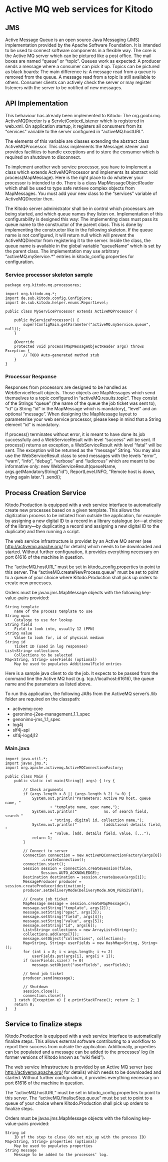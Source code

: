 Active MQ web services for Kitodo
=================================

JMS
---

Active Message Queue is an open source Java Messaging (JMS) implementation
provided by the Apache Software Foundation. It is intended to be used to
connect software components in a flexible way. The core is the Active MQ
server which can be pictured like a post office. The mail boxes are named
“queue” or “topic”. Queues work as expected: A producer sends a message where
a consumer can pick it up. Topics can be pictured as black boards: The main
difference is: A message read from a queue is removed from the queue. A message
read from a topic is still available to others. Consumer clients can actively
check the server or may register listeners with the server to be notified of
new messages.

API Implementation
------------------

This behaviour has already been implemented to Kitodo: The org.goobi.mq.
ActiveMQDirector is a ServletContextListener which is registered in web.xml.
On application startup, it registers all consumers from its “services” variable
to the server configured in “activeMQ.hostURL”.

The elements of this variable are classes extending the abstract class
ActiveMQProcessor. This class implements the MessageListener and provides
facilities to handle exceptions and to store the consumer which is required on
shutdown to disconnect.

To implement another web service processor, you have to implement a class which
extends ActiveMQProcessor and implements its abstract void process(MapMessage).
Here is the right place to do whatever your processor is intended to do. There
is a class MapMessageObjectReader which shall be used to type safe retrieve
complex objects from MapMessages. You must add your new class to the “services”
variable of ActiveMQDirector then.

The Kitodo server administrator shall be in control which processors are being
started, and which queue names they listen on. Implementation of this
configurability is designed this way: The implementing class must pass its
queue name to the constructor of the parent class. This is done by implementing
the constructor like in the following skeleton. If the queue name is not
configured, it will return null which will prevent the ActiveMQDirector from
registering it to the server. Inside the class, the queue name is available in
the global variable “queueName” which is set by the parent class.  The
implementation may use arbitrary “activeMQ.myService.*” entries in
kitodo_config.properties for configuration.

### Service processor skeleton sample

	package org.kitodo.mq.processores;

	import org.kitodo.mq.*;
	import de.sub.kitodo.config.ConfigCore;
	import de.sub.kitodo.helper.enums.ReportLevel;

	public class MyServiceProcessor extends ActiveMQProcessor {

		public MyServiceProcessor() {
			super(ConfigMain.getParameter("activeMQ.myService.queue", null));
		}

		@Override
		protected void process(MapMessageObjectReader args) throws Exception {
			// TODO Auto-generated method stub
		}
	}

### Processor Response

Responses from processors are designed to be handled as WebServiceResult
objects. Those objects are MapMessages which send themselves to a topic
configured in “activeMQ.results.topic”. They consist of the Strings “queue”
(the name of the queue the job ticket was sent to), “id” (a String “id” in
the MapMessage which is mandatory), “level” and an optional “message”. When
designing the MapMessage layout to parameterise your web service processor,
please keep in mind that a String element “id” is mandatory.

If process() terminates without error, it is meant to have done its job
successfully and a WebServiceResult with level “success” will be sent. If
process() returns an exception, a WebServiceResult with level “fatal” will be
sent. The exception will be returned as the “message” String. You may also use
the WebServiceResult class to send messages with the levels “error”, “warn”,
“info”, “debug”, “verbose” and “ludicrous” which are meant to be informative
only:
        new WebServiceResult(queueName, args.getMandatoryString("id"),
                ReportLevel.INFO, "Remote host is down, trying again later.")
                .send();

Process Creation Service
------------------------

Kitodo.Production is equipped with a web service interface to automatically
create new processes based on a given template. This allows the digitization
process to be initiated from outside the application, for example by assigning
a new digital ID to a record in a library catalogue (or—at choice of the
library—by duplicating a record and assigning a new digital ID to the
duplicate) and then running a script.

The web service infrastructure is providet by an Active MQ server (see
http://activemq.apache.org/ for details) which needs to be downloaded and
started. Without further configuration, it provides everything necessary on
port 61616 of the machine in question.

The “activeMQ.hostURL” must be set in kitodo_config.properties to point to this
server. The “activeMQ.createNewProcess.queue” must be set to point to a queue
of your choice where Kitodo.Production shall pick up orders to create new
processes.

Orders must be javax.jms.MapMessage objects with the following key-value-pairs
provided:

	String template
		name of the process template to use
	String opac
		Cataloge to use for lookup
	String field
		Field to look into, usually 12 (PPN)
	String value
		Value to look for, id of physical medium
	String id
		Ticket ID (used in log responses)
	List<String> collections
		Collections to be selected
	Map<String, String> userFields (optional)
		May be used to populates AdditionalField entries

Here is a sample java client to do the job. It expects to be passed from the
command line the Active MQ host (e.g. tcp://localhost:61616), the queue name
and the parameters as listed above.

To run this application, the following JARs from the ActiveMQ server’s /lib
folder are required on the classpath:

* activemq-core
* geronimo-j2ee-management_1.1_spec
* genonimo-jms_1.1_spec
* log4j
* slf4j-api
* slf4j-log4j12

### Main.java

	import java.util.*;
	import javax.jms.*;
	import org.apache.activemq.ActiveMQConnectionFactory;

	public class Main {
		public static int main(String[] args) { try {

			// Check arguments
			if (args.length < 8 || (args.length % 2) != 0) {
				System.out.println("Parameters: Active MQ host, queue name, "
						+ "template name, opac name,");
				System.out.println("            no. of search field, search "
						+ "string, digital id, collection name,");
				System.out.println("            [additional details field, "
						+ "value, [add. details field, value, [...");
				return 1;
			}

			// Connect to server
			Connection connection = new ActiveMQConnectionFactory(args[0])
					.createConnection();
			connection.start();
			Session session = connection.createSession(false,
					Session.AUTO_ACKNOWLEDGE);
			Destination destination = session.createQueue(args[1]);
			MessageProducer producer = session.createProducer(destination);
			producer.setDeliveryMode(DeliveryMode.NON_PERSISTENT);

			// Create job ticket
			MapMessage message = session.createMapMessage();
			message.setString("template", args[2]);
			message.setString("opac", args[3]);
			message.setString("field", args[4]);
			message.setString("value", args[5]);
			message.setString("id", args[6]);
			List<String> collections = new ArrayList<String>();
			collections.add(args[7]);
			message.setObject("collections", collections);
			Map<String, String> userFields = new HashMap<String, String>();
			for (int i = 8; i < args.length; i += 2)
				userFields.put(args[i], args[i + 1]);
			if (userFields.size() != 0)
				message.setObject("userFields", userFields);

			// Send job ticket
			producer.send(message);

			// Shutdown
			session.close();
			connection.close();
		} catch (Exception e) {	e.printStackTrace(); return 2; }
		return 0;
	}	}


Service to finalize steps
-------------------------

Kitodo.Production is equipped with a web service interface to automatically
finalize steps. This allows external software contributing to a workflow to
report their success from outside the application. Additionally, properties
can be populated and a message can be added to the processes’ log (in former
versions of Kitodo known as “wiki field”).

The web service infrastructure is provided by an Active MQ server (see
http://activemq.apache.org/ for details) which needs to be downloaded and
started. Without further configuration, it provides everything necessary on
port 61616 of the machine in question.

The “activeMQ.hostURL” must be set in kitodo_config.properties to point to this
server. The “activeMQ.finaliseStep.queue” must be set to point to a queue
of your choice where Kitodo.Production shall pick up orders to finalize steps.

Orders must be javax.jms.MapMessage objects with the following key-value-pairs
provided:

	String id
		ID of the step to close (do not mix up with the process ID)
	Map<String, String> properties (optional)
		May be used to populates properties
	String message
		Message to be added to the processes’ log.

